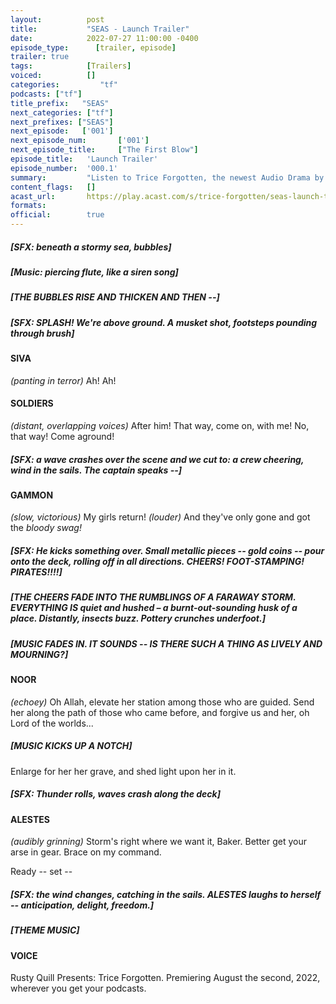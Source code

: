 ```yaml
---
layout:          post
title:           "SEAS - Launch Trailer"
date:            2022-07-27 11:00:00 -0400
episode_type:      [trailer, episode]
trailer: true
tags:            [Trailers]
voiced:          []
categories:			"tf"
podcasts: ["tf"]
title_prefix:	"SEAS"
next_categories: ["tf"]
next_prefixes: ["SEAS"]
next_episode:	['001']
next_episode_num:		['001']
next_episode_title:		["The First Blow"]
episode_title:   'Launch Trailer'
episode_number:  '000.1'
summary:         "Listen to Trice Forgotten, the newest Audio Drama by Rusty Quill<br/>Premiering 2 August 2022, wherever you get your podcasts."
content_flags:   []
acast_url:       https://play.acast.com/s/trice-forgotten/seas-launch-trailer
formats:
official:        true
---
```


##### [SFX: beneath a stormy sea, bubbles]

##### [Music: piercing flute, like a siren song]

##### [THE BUBBLES RISE AND THICKEN AND THEN --]

##### [SFX: SPLASH! We're above ground. A musket shot, footsteps pounding through brush]

#### SIVA

_(panting in terror)_ Ah! Ah!

#### SOLDIERS

_(distant, overlapping voices)_ After him! That way, come on, with me! No, that way! Come aground!

##### [SFX: a wave crashes over the scene and we cut to: a crew cheering, wind in the sails. The captain speaks --]

#### GAMMON

_(slow, victorious)_ My girls return! _(louder)_ And they've only gone and got the *bloody swag!*

##### [SFX: He kicks something over. Small metallic pieces -- gold coins -- pour onto the deck, rolling off in all directions. CHEERS! FOOT-STAMPING! PIRATES!!!!]

##### [THE CHEERS FADE INTO THE RUMBLINGS OF A FARAWAY STORM. EVERYTHING IS quiet and hushed – a burnt-out-sounding husk of a place. Distantly, insects buzz. Pottery crunches underfoot.]

##### [MUSIC FADES IN. IT SOUNDS -- IS THERE SUCH A THING AS LIVELY *AND* MOURNING?]

#### NOOR

_(echoey)_ Oh Allah, elevate her station among those who are guided. Send her along the path of those who came before, and forgive us and her, oh Lord of the worlds...

##### [MUSIC KICKS UP A NOTCH]

Enlarge for her her grave, and shed light upon her in it.

##### [SFX: Thunder rolls, waves crash along the deck] 

#### ALESTES

_(audibly grinning)_ Storm's right where we want it, Baker. Better get your arse in gear. Brace on my command.

Ready -- set --

##### [SFX: the wind changes, catching in the sails. ALESTES laughs to herself -- anticipation, delight, freedom.]

##### [THEME MUSIC]

#### VOICE

Rusty Quill Presents: Trice Forgotten. Premiering August the second, 2022, wherever you get your podcasts.